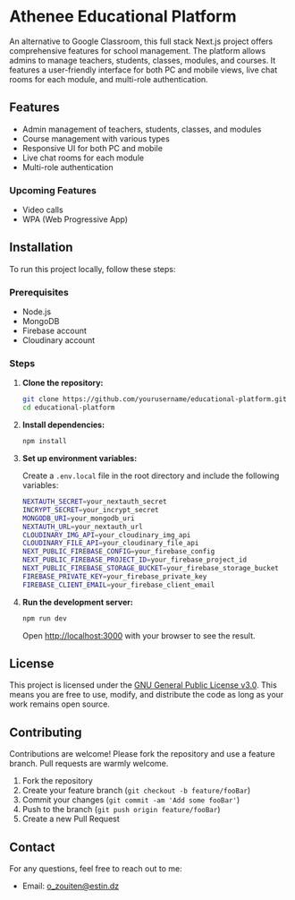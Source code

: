 # Athenee Educational Platform

An alternative to Google Classroom, this full stack Next.js project offers comprehensive features for school management. The platform allows admins to manage teachers, students, classes, modules, and courses. It features a user-friendly interface for both PC and mobile views, live chat rooms for each module, and multi-role authentication.

## Features

- Admin management of teachers, students, classes, and modules
- Course management with various types
- Responsive UI for both PC and mobile
- Live chat rooms for each module
- Multi-role authentication

### Upcoming Features

- Video calls
- WPA (Web Progressive App)

## Installation

To run this project locally, follow these steps:

### Prerequisites

- Node.js
- MongoDB
- Firebase account
- Cloudinary account

### Steps

1. **Clone the repository:**

    ```sh
    git clone https://github.com/yourusername/educational-platform.git
    cd educational-platform
    ```

2. **Install dependencies:**

    ```sh
    npm install
    ```

3. **Set up environment variables:**

    Create a `.env.local` file in the root directory and include the following variables:

    ```sh
    NEXTAUTH_SECRET=your_nextauth_secret
    INCRYPT_SECRET=your_incrypt_secret
    MONGODB_URI=your_mongodb_uri
    NEXTAUTH_URL=your_nextauth_url
    CLOUDINARY_IMG_API=your_cloudinary_img_api
    CLOUDINARY_FILE_API=your_cloudinary_file_api
    NEXT_PUBLIC_FIREBASE_CONFIG=your_firebase_config
    NEXT_PUBLIC_FIREBASE_PROJECT_ID=your_firebase_project_id
    NEXT_PUBLIC_FIREBASE_STORAGE_BUCKET=your_firebase_storage_bucket
    FIREBASE_PRIVATE_KEY=your_firebase_private_key
    FIREBASE_CLIENT_EMAIL=your_firebase_client_email
    ```

4. **Run the development server:**

    ```sh
    npm run dev
    ```

    Open [http://localhost:3000](http://localhost:3000) with your browser to see the result.

## License

This project is licensed under the [GNU General Public License v3.0](https://choosealicense.com/licenses/gpl-3.0/). This means you are free to use, modify, and distribute the code as long as your work remains open source.

## Contributing

Contributions are welcome! Please fork the repository and use a feature branch. Pull requests are warmly welcome.

1. Fork the repository
2. Create your feature branch (`git checkout -b feature/fooBar`)
3. Commit your changes (`git commit -am 'Add some fooBar'`)
4. Push to the branch (`git push origin feature/fooBar`)
5. Create a new Pull Request

## Contact

For any questions, feel free to reach out to me:

- Email: [o_zouiten@estin.dz](mailto:o_zouiten@estin.dz)

